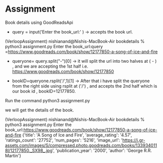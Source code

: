 # Assignment
Book details using GoodReadsApi 

* query = input('Enter the book_url:' ) -> accepts the book url.

(VerloopAssignment) nishianand@Nishis-MacBook-Air bookdetails % python3 assignment.py
Enter the book_url:query =https://www.goodreads.com/book/show/12177850-a-song-of-ice-and-fire

* queryone= query.split("-")[0] -> it will split the url into two halves at ( - ) , and we are accepting the 1st half i.e. https://www.goodreads.com/book/show/12177850

* bookID=queryone.rsplit('/',1)[1] -> After that i have split the queryone from the right side using rsplit at ('/') , and accepts the 2nd half which is our book id , bookID=12177850.

Run the command python3 assignment.py

we will get the details of the book.

(VerloopAssignment) nishianand@Nishis-MacBook-Air bookdetails % python3 assignment.py
Enter the book_url:https://www.goodreads.com/book/show/12177850-a-song-of-ice-and-fire
{'title': 'A Song of Ice and Fire', 
'average_rating': '4.57', 
'ratings_count': '27752', 
'num_pages': '5216', 
'image_url': 'https://i.gr-assets.com/images/S/compressed.photo.goodreads.com/books/1339340118l/12177850._SX98_.jpg', 
'publication_year': '2000', 
'author': 'George R.R. Martin'}
